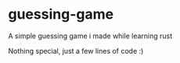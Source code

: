 # guessing-game
A simple guessing game i made while learning rust

Nothing special, just a few lines of code :)
